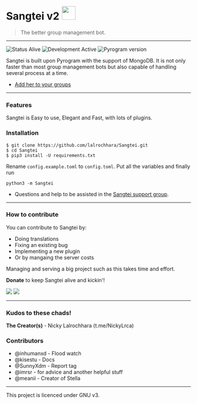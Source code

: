 # Sangtei v2 <img src="https://firebasestorage.googleapis.com/v0/b/baby-bawitlung-story.appspot.com/o/Image%20file%2Fimage.png?alt=media&token=308d425c-968d-4fb2-85f3-9f78df30743d" width="37" height="37"> 
> The better group management bot.
<hr>

![Status Alive](https://img.shields.io/badge/Status-Alive-green.svg "Status Alive")
![Development Active](https://img.shields.io/badge/Development-Active-green.svg "Develoment Active")
![Pyrogram version](https://img.shields.io/badge/Pyrogram_version-Latest-orange.svg "Pyrogram version")

<p>Sangtei is built upon Pyrogram with the support of MongoDB. It is not only faster than most group management bots but also capable of handling several process at a time.</p>

- [Add her to your groups](https://t.me/MissSangtei_bot?startgroup=botstart)

<hr>

### Features

<p>Sangtei is Easy to use, Elegant and Fast, with lots of plugins.</p>

### Installation

```
$ git clone https://github.com/lalrochhara/Sangtei.git
$ cd Sangtei
$ pip3 install -U requirements.txt
```
Rename `config.example.toml` to `config.toml`. Put all the variables and finally run
```
python3 -m Sangtei
```
- Questions and help to be assisted in the [Sangtei support group](https://t.me/SangteiSupport).

<hr>

### How to contribute

<p>You can contribute to Sangtei by:</p>

- Doing translations
- Fixing an existing bug
- Implementing a new plugin
- Or by mangaing the server costs
<p>Managing and serving a big project such as this takes time and effort.</p> 

**Donate** to keep Sangtei alive and kickin'!
  
<a href=""><img src="https://img.shields.io/badge/Bitcoin-000000?style=for-the-badge&logo=bitcoin&logoColor=white"></a>
<a href=""><img src="https://img.shields.io/badge/Paytm-00457C?style=for-the-badge&logo=paytm&logoColor=white"></a>
  
<hr>
  
### Kudos to these chads!

**The Creator(s)** - Nicky Lalrochhara (t.me/NickyLrca)

### Contributors

- @inhumanxd - Flood watch 
- @kisestu   - Docs
- @SunnyXdm  - Report tag 
- @imrsr - for advice and another helpful stuff
- @meanii - Creator of Stella

<hr>
<p>This project is licenced under GNU v3.</p>
